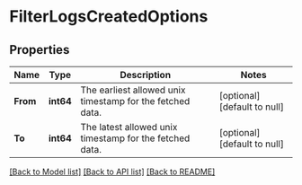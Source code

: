# FilterLogsCreatedOptions

## Properties
Name | Type | Description | Notes
------------ | ------------- | ------------- | -------------
**From** | **int64** | The earliest allowed unix timestamp for the fetched data. | [optional] [default to null]
**To** | **int64** | The latest allowed unix timestamp for the fetched data. | [optional] [default to null]

[[Back to Model list]](../README.md#documentation-for-models) [[Back to API list]](../README.md#documentation-for-api-endpoints) [[Back to README]](../README.md)

